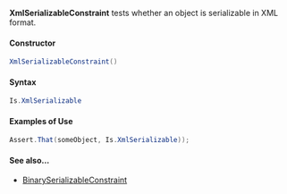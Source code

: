 **XmlSerializableConstraint** tests whether an object is serializable in XML format.

#### Constructor

```csharp
XmlSerializableConstraint()
```

#### Syntax

```csharp
Is.XmlSerializable
```

#### Examples of Use

```csharp
Assert.That(someObject, Is.XmlSerializable));
```

#### See also...
 * [BinarySerializableConstraint](BinarySerializableConstraint.md)
